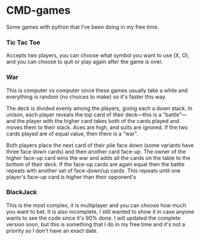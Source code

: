 # CMD-games
Some games with python that I've been doing in my free time. 

### Tic Tac Toe 

Accepts two players, you can choose what symbol you want to use (X, O), and you can choose to quit or play again after the game is over. 

### War 
This is computer vs computer since these games usually take a while and everything is random (no choices to make) so it's faster this way. 

The deck is divided evenly among the players, giving each a down stack. In unison, each player reveals the top card of their deck—this is a "battle"—and the player with the higher card takes both of the cards played and moves them to their stack. Aces are high, and suits are ignored.
If the two cards played are of equal value, then there is a "war".

Both players place the next card of their pile face down (some variants have three face down cards) and then another card face-up. The owner of the higher face-up card wins the war and adds all the cards on the table to the bottom of their deck. If the face-up cards are again equal then the battle repeats with another set of face-down/up cards. This repeats until one player's face-up card is higher than their opponent's

### BlackJack

This is the most complex, it is multiplayer and you can choose how much you want to bet.
It is also incomplete, I still wanted to show it in case anyone wants to see the code since it's 90% done. 
I will updated the complete version soon, but this is something that I do in my free time and it's not a priority so I don't have an exact date.
